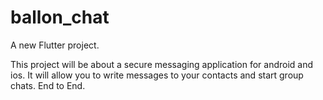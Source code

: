 # ballon_chat

A new Flutter project.

This project will be about a secure messaging application for android and ios. It will allow you to write messages to your contacts and start group chats. End to End. 
